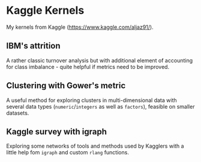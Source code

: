 # Kaggle Kernels

My kernels from Kaggle (https://www.kaggle.com/aljaz91/).

## IBM's attrition

A rather classic turnover analysis but with additional element of accounting for class imbalance - quite helpful if metrics need to be improved.

## Clustering with Gower's metric

A useful method for exploring clusters in multi-dimensional data with several data types (`numeric`/`integers` as well as `factors`), feasible on smaller datasets.  

## Kaggle survey with igraph

Exploring some networks of tools and methods used by Kagglers with a little help fom `igraph` and custom `rlang` functions.
